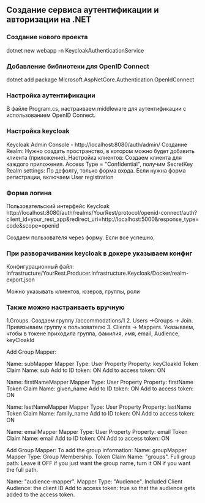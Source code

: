 ## Создание сервиса аутентификации и авторизации на .NET

### Создание нового проекта
dotnet new webapp -n KeycloakAuthenticationService

### Добавление библиотеки для OpenID Connect
dotnet add package Microsoft.AspNetCore.Authentication.OpenIdConnect

### Настройка аутентификации
В файле Program.cs, настраиваем middleware для аутентификации с использованием OpenID Connect.

### Настройка keycloak
Keycloak Admin Console - http://localhost:8080/auth/admin/
Создание Realm: Нужно создать пространство, в котором можно будет добавить клиента (приложение).
Настройка клиентов: Создаем клиента для каждого приложения. Access Type = "Confidential", получим SecretKey
Realm settings: По дефолту, только форма входа. Если нужна форма регистрации, включаем User registration

### Форма логина
Пользовательский интерфейс Keycloak
http://localhost:8080/auth/realms/YourRest/protocol/openid-connect/auth?client_id=your_rest_app&redirect_uri=http://localhost:5000&response_type=code&scope=openid

Создаем пользователя через форму. Если все успешно, 

### При разворачивании keycloak в докере указываем конфиг
Конфигурационный файл:
Infrastructure/YourRest.Producer.Infrastructure.Keycloak/Docker/realm-export.json

Можно указывать клиентов, юзеров, группы, роли

### Также можно настраиваеть вручную 

1.Groups. Создаем группу /accommodations/1
2. Users ->Groups -> Join. Привязываем группу к пользователю
3. Clients -> Mappers. Указываем, чтобы в токене приходила группа, фамилия, имя, email, Audience, keyCloakId

Add Group Mapper:

Name: subMapper
Mapper Type: User Property
Property: keyCloakId
Token Claim Name: sub
Add to ID token: ON
Add to access token: ON

Name: firstNameMapper
Mapper Type: User Property
Property: firstName
Token Claim Name: given_name
Add to ID token: ON
Add to access token: ON

Name: lastNameMapper
Mapper Type: User Property
Property: lastName
Token Claim Name: family_name
Add to ID token: ON
Add to access token: ON

Name: emailMapper
Mapper Type: User Property
Property: email
Token Claim Name: email
Add to ID token: ON
Add to access token: ON

Add Group Mapper:
To add the group information:
Name: groupMapper
Mapper Type: Group Membership.
Token Claim Name: "groups".
Full group path: Leave it OFF if you just want the group name, turn it ON if you want the full path.

Name:  "audience-mapper".
Mapper Type: "Audience".
Included Client Audience: the client ID
Add to access token: true so that the audience gets added to the access token.